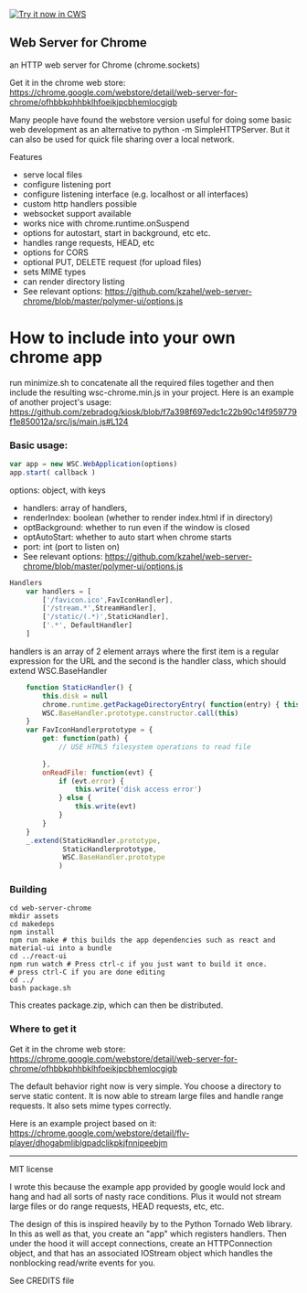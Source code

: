 <a target="_blank" href="https://chrome.google.com/webstore/detail/web-server-for-chrome/ofhbbkphhbklhfoeikjpcbhemlocgigb">![Try it now in CWS](https://raw.github.com/GoogleChrome/chrome-app-samples/master/tryitnowbutton.png "Click here to install this sample from the Chrome Web Store")</a>

## Web Server for Chrome

an HTTP web server for Chrome (chrome.sockets)

Get it in the chrome web store:
https://chrome.google.com/webstore/detail/web-server-for-chrome/ofhbbkphhbklhfoeikjpcbhemlocgigb

Many people have found the webstore version useful for doing some basic web development as an alternative to python -m SimpleHTTPServer. But it can also be used for quick file sharing over a local network.

Features
- serve local files
- configure listening port
- configure listening interface (e.g. localhost or all interfaces)
- custom http handlers possible
- websocket support available
- works nice with chrome.runtime.onSuspend
- options for autostart, start in background, etc etc.
- handles range requests, HEAD, etc
- options for CORS
- optional PUT, DELETE request (for upload files)
- sets MIME types
- can render directory listing
- See relevant options: https://github.com/kzahel/web-server-chrome/blob/master/polymer-ui/options.js


How to include into your own chrome app
===

run minimize.sh to concatenate all the required files together and then include the resulting wsc-chrome.min.js in your project. Here is an example of another project's usage: https://github.com/zebradog/kiosk/blob/f7a398f697edc1c22b90c14f959779f1e850012a/src/js/main.js#L124

### Basic usage:

```js
var app = new WSC.WebApplication(options)
app.start( callback )
```

options: object, with keys
- handlers: array of handlers,
- renderIndex: boolean (whether to render index.html if in directory)
- optBackground: whether to run even if the window is closed
- optAutoStart: whether to auto start when chrome starts
- port: int (port to listen on)
- See relevant options: https://github.com/kzahel/web-server-chrome/blob/master/polymer-ui/options.js

```js
Handlers
    var handlers = [
        ['/favicon.ico',FavIconHandler],
        ['/stream.*',StreamHandler],
        ['/static/(.*)',StaticHandler],
        ['.*', DefaultHandler]
    ]
```

handlers is an array of 2 element arrays where the first item is a regular expression for the URL and the second is the handler class, which should extend WSC.BaseHandler

```js
    function StaticHandler() {
        this.disk = null
        chrome.runtime.getPackageDirectoryEntry( function(entry) { this.disk = entry }.bind(this) )
        WSC.BaseHandler.prototype.constructor.call(this)
    }
    var FavIconHandlerprototype = {
        get: function(path) {
            // USE HTML5 filesystem operations to read file
            
        },
        onReadFile: function(evt) {
            if (evt.error) {
                this.write('disk access error')
            } else {
                this.write(evt)
            }
        }
    }
    _.extend(StaticHandler.prototype,
             StaticHandlerprototype,
             WSC.BaseHandler.prototype
            )
```



### Building

```
cd web-server-chrome
mkdir assets
cd makedeps
npm install
npm run make # this builds the app dependencies such as react and material-ui into a bundle
cd ../react-ui
npm run watch # Press ctrl-c if you just want to build it once.
# press ctrl-C if you are done editing
cd ../
bash package.sh
```

This creates package.zip, which can then be distributed.


### Where to get it

Get it in the chrome web store:
https://chrome.google.com/webstore/detail/web-server-for-chrome/ofhbbkphhbklhfoeikjpcbhemlocgigb

The default behavior right now is very simple. You choose a directory
to serve static content. It is now able to stream large files and
handle range requests. It also sets mime types correctly.

Here is an example project based on it:
https://chrome.google.com/webstore/detail/flv-player/dhogabmliblgpadclikpkjfnnipeebjm

---

MIT license

I wrote this because the example app provided by google would lock and
hang and had all sorts of nasty race conditions. Plus it would not
stream large files or do range requests, HEAD requests, etc, etc.

The design of this is inspired heavily by to the Python Tornado Web
library. In this as well as that, you create an "app" which registers
handlers. Then under the hood it will accept connections, create an
HTTPConnection object, and that has an associated IOStream object
which handles the nonblocking read/write events for you.


See CREDITS file
